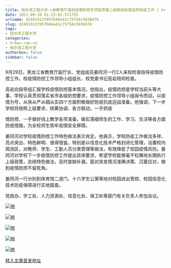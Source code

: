 ```yaml
---
title: 哈尔滨工程大学->省教育厅高校疫情防控专项指导第二组来校检查指导防疫工作 | hrbeu.com.cn
date: 2021-09-30 01:23:01.571755
urlname: d2491913705fb84e41c75f58c503b676
slug: d2491913705fb84e41c75f58c503b676
tags: 
- 哈尔滨工程大学
categories:
- hrbeu.com.cn
- 哈尔滨工程大学
authorbox: false
sidebar: false
---
```

9月29日，黑龙江省教育厅副厅长、党组成员姜同河一行2人来校检查指导疫情防控工作。校疫情防控工作领导小组组长、校党委书记高岩陪同检查。

高岩向指导组汇报学校疫情防控基本情况。他指出，疫情防控是学校当前头等大事，学校认真贯彻落实省市各级防控要求，疫情防控工作领导小组闻令而动，以疫情为号，从快从严从细从实四个方面积极做好防疫抗疫迎战准备。他强调，下一步学校将按照上级要求，统筹协调、各方联动，一手抓疫
<!--more-->
情防控、一手做好线上教学各项准备。做实落细师生的工作、学习、生活等各方面防疫措施，为全校师生筑牢疫情安全屏障。

姜同河对学校疫情防控工作特色做法表示肯定。他表示，学校防疫工作做法多样、亮点突出、特色鲜明、值得借鉴。特别是以信息化技术严格封闭化管理，设置校内观测区，对教师、学生、工勤人员分类管理等做法，有效降低了校园疫情风险。姜同河对学校下一步疫情防控工作提出具体要求，希望学校能够毫不松懈地长期执行上级政策，总结特色做法，及时查缺补漏，面对突发情况准确决策、沉着应对，做到疫情防控不留死角。

姜同河一行分别到体育馆二道门、十六学生公寓等地对校园进出管控、校园信息化技术防疫保障进行实地踏查。

党政办、学工处、人力资源处、信息化处、保卫处等部门有关负责人参加会议。

![图](http://gongxue.cn/__local/E/97/29/AC39F70544241BBC3093E2350FC_90890CD8_17E94.jpg)

![图](http://gongxue.cn/__local/5/66/02/77237EDC9A36A57306A05C85A3B_662B86DA_2E24E.jpg)

![图](http://gongxue.cn/__local/A/B0/4C/9906B27984FF876FE2A4C7CF19A_E61D31FD_14EA3.jpg)

![图](http://gongxue.cn/__local/2/A6/51/56A3BD2CDA53B86E12E111EDC30_58E9D252_10EE3.jpg)

![图](http://gongxue.cn/__local/2/E6/39/F54D213BC1A6D207EBCDEC1EE83_3EA3B8C3_1E0C4.jpg)

[转入文章首发地址](http://gongxue.cn/info/1141/67976.htm)